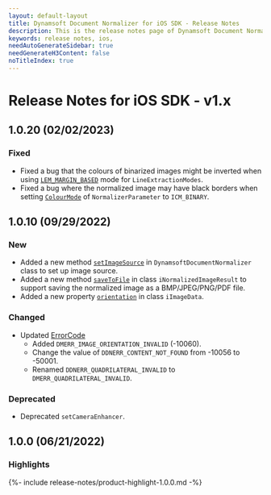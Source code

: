 ```yaml
---
layout: default-layout
title: Dynamsoft Document Normalizer for iOS SDK - Release Notes
description: This is the release notes page of Dynamsoft Document Normalizer for iOS SDK v7.6.1 and below.
keywords: release notes, ios, 
needAutoGenerateSidebar: true
needGenerateH3Content: false
noTitleIndex: true
---
```


# Release Notes for iOS SDK - v1.x

## 1.0.20 (02/02/2023)

### Fixed

- Fixed a bug that the colours of binarized images might be inverted when using [`LEM_MARGIN_BASED`]({{site.parameters}}reference/line-extraction-modes.html) mode for `LineExtractionModes`.
- Fixed a bug where the normalized image may have black borders when setting [`ColourMode`]({{site.parameters}}reference/colour-mode.html) of `NormalizerParameter` to `ICM_BINARY`.

## 1.0.10 (09/29/2022)

### New

- Added a new method [`setImageSource`](../api-reference/document-normalizer-video.md#setimagesource) in `DynamsoftDocumentNormalizer` class to set up image source.
- Added a new method [`saveToFile`](../api-reference/normalized-image-result.md#savetofile) in class `iNormalizedImageResult` to support saving the normalized image as a BMP/JPEG/PNG/PDF file.
- Added a new property [`orientation`](../api-reference/image-data.md#orientation) in class `iImageData`.

### Changed

- Updated [ErrorCode](../../enumerations/error-code.md)
  - Added `DMERR_IMAGE_ORIENTATION_INVALID` (-10060).
  - Change the value of `DDNERR_CONTENT_NOT_FOUND` from -10056 to -50001.
  - Renamed `DDNERR_QUADRILATERAL_INVALID` to `DMERR_QUADRILATERAL_INVALID`.

### Deprecated

- Deprecated `setCameraEnhancer`.

## 1.0.0 (06/21/2022)

### Highlights

{%- include release-notes/product-highlight-1.0.0.md -%}
